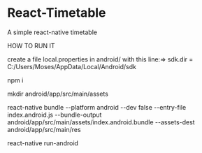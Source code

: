 # React-Timetable
A simple react-native timetable

HOW TO RUN IT

create a file local.properties in android/ with this line:=> sdk.dir = C:/Users/Moses/AppData/Local/Android/sdk

npm i

mkdir android/app/src/main/assets

react-native bundle --platform android --dev false --entry-file index.android.js --bundle-output android/app/src/main/assets/index.android.bundle --assets-dest android/app/src/main/res

react-native run-android
